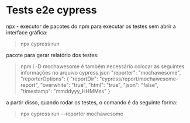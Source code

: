 # Tests e2e cypress

npx - executor de pacotes do npm
para executar os testes sem abrir a interface gráfica:
> npx cypress run 

pacote para gerar relatório dos testes:
> npm i -D mochawesome
é também necessário colocar as seguintes informações no arquivo cypress.json
> "reporter": "mochawesome",
>       "reporterOptions": {
>       "reportDir": "cypress/report/mochawesome-report",
>        "overwhite": "true",
>        "html": "true",
>        "json": "false",
>        "timestamp": "mmddyyy_HHMMss"
>    } 

a partir disso, quando rodar os testes, o comando é da seguinte forma:
> npx cypress run --reporter mochawesome

